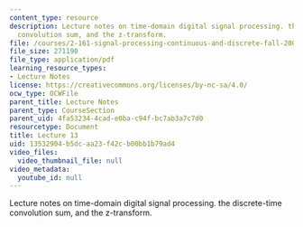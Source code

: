 ```yaml
---
content_type: resource
description: Lecture notes on time-domain digital signal processing. the discrete-time
  convolution sum, and the z-transform.
file: /courses/2-161-signal-processing-continuous-and-discrete-fall-2008/13532904b5dcaa23f42cb00bb1b79ad4_lecture_13.pdf
file_size: 271190
file_type: application/pdf
learning_resource_types:
- Lecture Notes
license: https://creativecommons.org/licenses/by-nc-sa/4.0/
ocw_type: OCWFile
parent_title: Lecture Notes
parent_type: CourseSection
parent_uid: 4fa53234-4cad-e0ba-c94f-bc7ab3a7c7d0
resourcetype: Document
title: Lecture 13
uid: 13532904-b5dc-aa23-f42c-b00bb1b79ad4
video_files:
  video_thumbnail_file: null
video_metadata:
  youtube_id: null
---
```

Lecture notes on time-domain digital signal processing. the discrete-time convolution sum, and the z-transform.